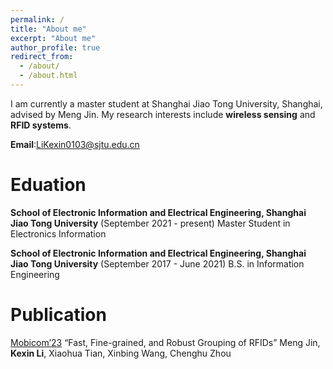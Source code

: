 ```yaml
---
permalink: /
title: "About me"
excerpt: "About me"
author_profile: true
redirect_from: 
  - /about/
  - /about.html
---
```

I am currently a master student at Shanghai Jiao Tong University, Shanghai, advised by Meng Jin. My research interests include **wireless sensing** and **RFID systems**.

**Email**:LiKexin0103@sjtu.edu.cn

Eduation
======
**School of Electronic Information and Electrical Engineering, Shanghai Jiao Tong University** (September 2021 - present)
Master Student in Electronics Information

**School of Electronic Information and Electrical Engineering, Shanghai Jiao Tong University** (September 2017 - June 2021)
B.S. in Information Engineering

Publication
======
[Mobicom’23](https://sigmobile.org/mobicom/2023/) “Fast, Fine-grained, and Robust Grouping of RFIDs”
Meng Jin, **Kexin Li**, Xiaohua Tian, Xinbing Wang, Chenghu Zhou
